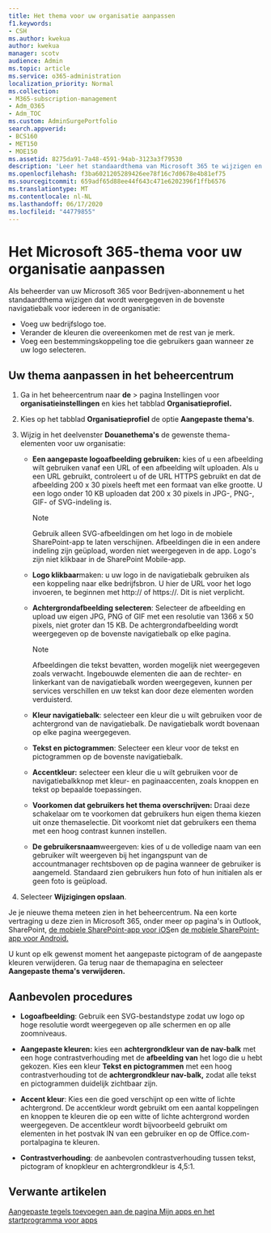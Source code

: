 ```yaml
---
title: Het thema voor uw organisatie aanpassen
f1.keywords:
- CSH
ms.author: kwekua
author: kwekua
manager: scotv
audience: Admin
ms.topic: article
ms.service: o365-administration
localization_priority: Normal
ms.collection:
- M365-subscription-management
- Adm_O365
- Adm_TOC
ms.custom: AdminSurgePortfolio
search.appverid:
- BCS160
- MET150
- MOE150
ms.assetid: 8275da91-7a48-4591-94ab-3123a3f79530
description: 'Leer het standaardthema van Microsoft 365 te wijzigen en aan te passen aan uw bedrijfslogo of kleur. '
ms.openlocfilehash: f3ba6021205289426ee78f16c7d0678e4b81ef75
ms.sourcegitcommit: 659adf65d88ee44f643c471e6202396f1ffb6576
ms.translationtype: MT
ms.contentlocale: nl-NL
ms.lasthandoff: 06/17/2020
ms.locfileid: "44779855"
---
```

# <a name="customize-the-microsoft-365-theme-for-your-organization"></a>Het Microsoft 365-thema voor uw organisatie aanpassen

Als beheerder van uw Microsoft 365 voor Bedrijven-abonnement u het standaardthema wijzigen dat wordt weergegeven in de bovenste navigatiebalk voor iedereen in de organisatie: 

- Voeg uw bedrijfslogo toe.
- Verander de kleuren die overeenkomen met de rest van je merk. 
- Voeg een bestemmingskoppeling toe die gebruikers gaan wanneer ze uw logo selecteren. 
  
## <a name="customize-your-theme-in-the-admin-center"></a>Uw thema aanpassen in het beheercentrum

1. Ga in het beheercentrum naar **de** \> pagina Instellingen voor **organisatieinstellingen** en kies het tabblad **Organisatieprofiel.**

2. Kies op het tabblad **Organisatieprofiel** de optie **Aangepaste thema's**.

3. Wijzig in het deelvenster **Douanethema's** de gewenste thema-elementen voor uw organisatie:
    
    - **Een aangepaste logoafbeelding gebruiken:** kies of u een afbeelding wilt gebruiken vanaf een URL of een afbeelding wilt uploaden. Als u een URL gebruikt, controleert u of de URL HTTPS gebruikt en dat de afbeelding 200 x 30 pixels heeft met een formaat van elke grootte. U een logo onder 10 KB uploaden dat 200 x 30 pixels in JPG-, PNG-, GIF- of SVG-indeling is.

      > [!NOTE]
      > Gebruik alleen SVG-afbeeldingen om het logo in de mobiele SharePoint-app te laten verschijnen. Afbeeldingen die in een andere indeling zijn geüpload, worden niet weergegeven in de app. Logo's zijn niet klikbaar in de SharePoint Mobile-app.

    - **Logo klikbaar**maken: u uw logo in de navigatiebalk gebruiken als een koppeling naar elke bedrijfsbron. U hier de URL voor het logo invoeren, te beginnen met http:// of https://. Dit is niet verplicht.

    - **Achtergrondafbeelding selecteren**: Selecteer de afbeelding en upload uw eigen JPG, PNG of GIF met een resolutie van 1366 x 50 pixels, niet groter dan 15 KB. De achtergrondafbeelding wordt weergegeven op de bovenste navigatiebalk op elke pagina.

      > [!NOTE]
      > Afbeeldingen die tekst bevatten, worden mogelijk niet weergegeven zoals verwacht. Ingebouwde elementen die aan de rechter- en linkerkant van de navigatiebalk worden weergegeven, kunnen per services verschillen en uw tekst kan door deze elementen worden verduisterd. 

    - **Kleur navigatiebalk**: selecteer een kleur die u wilt gebruiken voor de achtergrond van de navigatiebalk. De navigatiebalk wordt bovenaan op elke pagina weergegeven.

    - **Tekst en pictogrammen**: Selecteer een kleur voor de tekst en pictogrammen op de bovenste navigatiebalk.

    - **Accentkleur:** selecteer een kleur die u wilt gebruiken voor de navigatiebalkknop met kleur- en paginaaccenten, zoals knoppen en tekst op bepaalde toepassingen.

    - **Voorkomen dat gebruikers het thema overschrijven:** Draai deze schakelaar om te voorkomen dat gebruikers hun eigen thema kiezen uit onze themaselectie. Dit voorkomt niet dat gebruikers een thema met een hoog contrast kunnen instellen.

    - **De gebruikersnaam**weergeven: kies of u de volledige naam van een gebruiker wilt weergeven bij het ingangspunt van de accountmanager rechtsboven op de pagina wanneer de gebruiker is aangemeld. Standaard zien gebruikers hun foto of hun initialen als er geen foto is geüpload.
    
4. Selecteer **Wijzigingen opslaan**.
    
Je je nieuwe thema meteen zien in het beheercentrum. Na een korte vertraging u deze zien in Microsoft 365, onder meer op pagina's in Outlook, SharePoint, [de mobiele SharePoint-app voor iOS](https://support.microsoft.com/office/339402ce-16bb-4c97-9475-0c5375ccef7a)en [de mobiele SharePoint-app voor Android.](https://support.microsoft.com/office/d875654b-fb0a-4dbe-a17a-a676cf936284)

U kunt op elk gewenst moment het aangepaste pictogram of de aangepaste kleuren verwijderen. Ga terug naar de themapagina en selecteer **Aangepaste thema's verwijderen.**
  
## <a name="best-practices"></a>Aanbevolen procedures

- **Logoafbeelding**: Gebruik een SVG-bestandstype zodat uw logo op hoge resolutie wordt weergegeven op alle schermen en op alle zoomniveaus.

- **Aangepaste kleuren:** kies een **achtergrondkleur van de nav-balk** met een hoge contrastverhouding met de **afbeelding van** het logo die u hebt gekozen. Kies een kleur **Tekst en pictogrammen** met een hoog contrastverhouding tot de **achtergrondkleur nav-balk,** zodat alle tekst en pictogrammen duidelijk zichtbaar zijn.

- **Accent kleur**: Kies een die goed verschijnt op een witte of lichte achtergrond. De accentkleur wordt gebruikt om een aantal koppelingen en knoppen te kleuren die op een witte of lichte achtergrond worden weergegeven. De accentkleur wordt bijvoorbeeld gebruikt om elementen in het postvak IN van een gebruiker en op de Office.com-portalpagina te kleuren. 
  
- **Contrastverhouding**: de aanbevolen contrastverhouding tussen tekst, pictogram of knopkleur en achtergrondkleur is 4,5:1.
  
## <a name="related-articles"></a>Verwante artikelen

[Aangepaste tegels toevoegen aan de pagina Mijn apps en het startprogramma voor apps](../manage/customize-the-app-launcher.md)
  
  
